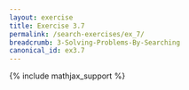```yaml
---
layout: exercise
title: Exercise 3.7
permalink: /search-exercises/ex_7/
breadcrumb: 3-Solving-Problems-By-Searching
canonical_id: ex3.7
---
```


{% include mathjax_support %}
